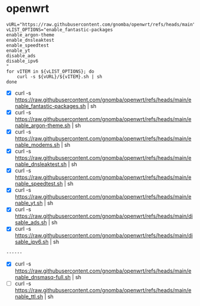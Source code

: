 # openwrt

```
vURL="https://raw.githubusercontent.com/gnomba/openwrt/refs/heads/main"
vLIST_OPTIONS="enable_fantastic-packages
enable_argon-theme
enable_dnsleaktest
enable_speedtest
enable_yt
disable_ads
disable_ipv6
"
for vITEM in ${vLIST_OPTIONS}; do
    curl -s ${vURL}/${vITEM}.sh | sh
done
```
 - [x] curl -s https://raw.githubusercontent.com/gnomba/openwrt/refs/heads/main/enable_fantastic-packages.sh | sh
 - [x] curl -s https://raw.githubusercontent.com/gnomba/openwrt/refs/heads/main/enable_argon-theme.sh | sh
 - [x] curl -s https://raw.githubusercontent.com/gnomba/openwrt/refs/heads/main/enable_modems.sh | sh
 - [x] curl -s https://raw.githubusercontent.com/gnomba/openwrt/refs/heads/main/enable_dnsleaktest.sh | sh
 - [x] curl -s https://raw.githubusercontent.com/gnomba/openwrt/refs/heads/main/enable_speedtest.sh | sh
 - [x] curl -s https://raw.githubusercontent.com/gnomba/openwrt/refs/heads/main/enable_yt.sh | sh
 - [x] curl -s https://raw.githubusercontent.com/gnomba/openwrt/refs/heads/main/disable_ads.sh | sh
 - [x] curl -s https://raw.githubusercontent.com/gnomba/openwrt/refs/heads/main/disable_ipv6.sh | sh
```
------
```
 - [x] curl -s https://raw.githubusercontent.com/gnomba/openwrt/refs/heads/main/enable_dnsmasq-full.sh | sh
 - [ ] curl -s https://raw.githubusercontent.com/gnomba/openwrt/refs/heads/main/enable_ttl.sh | sh